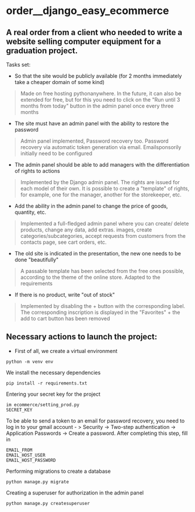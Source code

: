 # order__django_easy_ecommerce

## A real order from a client who needed to write a website selling computer equipment for a graduation project.

Tasks set:
- So that the site would be publicly available (for 2 months immediately take a cheaper domain of some kind)
> Made on free hosting pythonanywhere. In the future, it can also be extended for free, but for this you need to click on the "Run until 3 months from today" button in the admin panel once every three months

- The site must have an admin panel with the ability to restore the password
> Admin panel implemented, Password recovery too. Password recovery via automatic token generation via email. Emailsponsorily initially need to be configured

- The admin panel should be able to add managers with the differentiation of rights to actions
> Implemented by the Django admin panel. The rights are issued for each model of their own. It is possible to create a "template" of rights, for example, one for the manager, another for the storekeeper, etc.

- Add the ability in the admin panel to change the price of goods, quantity, etc.
> Implemented a full-fledged admin panel where you can create/ delete products, change any data, add extras. images, create categories/subcategories, accept requests from customers from the contacts page, see cart orders, etc.

- The old site is indicated in the presentation, the new one needs to be done "beautifully"
> A passable template has been selected from the free ones possible, according to the theme of the online store. Adapted to the requirements

- If there is no product, write "out of stock"
> Implemented by disabling the + button with the corresponding label. The corresponding inscription is displayed in the "Favorites" + the add to cart button has been removed


## Necessary actions to launch the project:
- First of all, we create a virtual environment
```
python -m venv env
```

We install the necessary dependencies
```
pip install -r requirements.txt
```

Entering your secret key for the project
```
im ecommerce/setting_prod.py
SECRET_KEY
```

To be able to send a token to an email for password recovery, you need to log in to your gmail account - > Security -> Two-step authentication -> Application Passwords -> Create a password. After completing this step, fill in
```
EMAIL_FROM
EMAIL_HOST_USER
EMAIL_HOST_PASSWORD
```

Performing migrations to create a database
```
python manage.py migrate
```

Creating a superuser for authorization in the admin panel
```
python manage.py createsuperuser
```